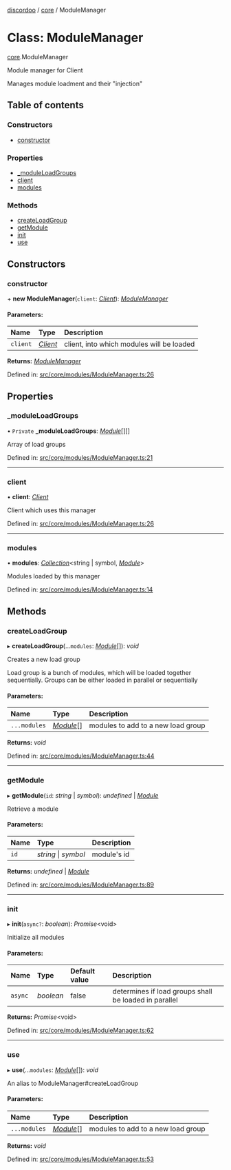 [discordoo](../README.md) / [core](../modules/core.md) / ModuleManager

# Class: ModuleManager

[core](../modules/core.md).ModuleManager

Module manager for Client

Manages module loadment and their "injection"

## Table of contents

### Constructors

- [constructor](core.modulemanager.md#constructor)

### Properties

- [\_moduleLoadGroups](core.modulemanager.md#_moduleloadgroups)
- [client](core.modulemanager.md#client)
- [modules](core.modulemanager.md#modules)

### Methods

- [createLoadGroup](core.modulemanager.md#createloadgroup)
- [getModule](core.modulemanager.md#getmodule)
- [init](core.modulemanager.md#init)
- [use](core.modulemanager.md#use)

## Constructors

### constructor

\+ **new ModuleManager**(`client`: [*Client*](core.client.md)): [*ModuleManager*](core.modulemanager.md)

#### Parameters:

Name | Type | Description |
:------ | :------ | :------ |
`client` | [*Client*](core.client.md) | client, into which modules will be loaded    |

**Returns:** [*ModuleManager*](core.modulemanager.md)

Defined in: [src/core/modules/ModuleManager.ts:26](https://github.com/Discordoo/discordoo/blob/11a6501/src/core/modules/ModuleManager.ts#L26)

## Properties

### \_moduleLoadGroups

• `Private` **\_moduleLoadGroups**: [*Module*](../interfaces/core.module.md)[][]

Array of load groups

Defined in: [src/core/modules/ModuleManager.ts:21](https://github.com/Discordoo/discordoo/blob/11a6501/src/core/modules/ModuleManager.ts#L21)

___

### client

• **client**: [*Client*](core.client.md)

Client which uses this manager

Defined in: [src/core/modules/ModuleManager.ts:26](https://github.com/Discordoo/discordoo/blob/11a6501/src/core/modules/ModuleManager.ts#L26)

___

### modules

• **modules**: [*Collection*](collection.collection-1.md)<string \| symbol, [*Module*](../interfaces/core.module.md)\>

Modules loaded by this manager

Defined in: [src/core/modules/ModuleManager.ts:14](https://github.com/Discordoo/discordoo/blob/11a6501/src/core/modules/ModuleManager.ts#L14)

## Methods

### createLoadGroup

▸ **createLoadGroup**(...`modules`: [*Module*](../interfaces/core.module.md)[]): *void*

Creates a new load group

Load group is a bunch of modules, which will be loaded together sequentially.
Groups can be either loaded in parallel or sequentially

#### Parameters:

Name | Type | Description |
:------ | :------ | :------ |
`...modules` | [*Module*](../interfaces/core.module.md)[] | modules to add to a new load group    |

**Returns:** *void*

Defined in: [src/core/modules/ModuleManager.ts:44](https://github.com/Discordoo/discordoo/blob/11a6501/src/core/modules/ModuleManager.ts#L44)

___

### getModule

▸ **getModule**(`id`: *string* \| *symbol*): *undefined* \| [*Module*](../interfaces/core.module.md)

Retrieve a module

#### Parameters:

Name | Type | Description |
:------ | :------ | :------ |
`id` | *string* \| *symbol* | module's id    |

**Returns:** *undefined* \| [*Module*](../interfaces/core.module.md)

Defined in: [src/core/modules/ModuleManager.ts:89](https://github.com/Discordoo/discordoo/blob/11a6501/src/core/modules/ModuleManager.ts#L89)

___

### init

▸ **init**(`async?`: *boolean*): *Promise*<void\>

Initialize all modules

#### Parameters:

Name | Type | Default value | Description |
:------ | :------ | :------ | :------ |
`async` | *boolean* | false | determines if load groups shall be loaded in parallel    |

**Returns:** *Promise*<void\>

Defined in: [src/core/modules/ModuleManager.ts:62](https://github.com/Discordoo/discordoo/blob/11a6501/src/core/modules/ModuleManager.ts#L62)

___

### use

▸ **use**(...`modules`: [*Module*](../interfaces/core.module.md)[]): *void*

An alias to ModuleManager#createLoadGroup

#### Parameters:

Name | Type | Description |
:------ | :------ | :------ |
`...modules` | [*Module*](../interfaces/core.module.md)[] | modules to add to a new load group    |

**Returns:** *void*

Defined in: [src/core/modules/ModuleManager.ts:53](https://github.com/Discordoo/discordoo/blob/11a6501/src/core/modules/ModuleManager.ts#L53)
